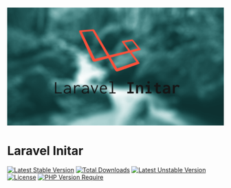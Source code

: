 <p align="center"><img src="/art/initar.png" alt="Social Card of Laravel Activity Log"></p>

# Laravel Initar

[![Latest Stable Version](http://poser.pugx.org/jestevezrod/initar/v)](https://packagist.org/packages/jestevezrod/initar)
[![Total Downloads](http://poser.pugx.org/jestevezrod/initar/downloads)](https://packagist.org/packages/jestevezrod/initar)
[![Latest Unstable Version](http://poser.pugx.org/jestevezrod/initar/v/unstable)](https://packagist.org/packages/jestevezrod/initar)
[![License](http://poser.pugx.org/jestevezrod/initar/license)](https://packagist.org/packages/jestevezrod/initar) [![PHP Version Require](http://poser.pugx.org/jestevezrod/initar/require/php)](https://packagist.org/packages/jestevezrod/initar)
